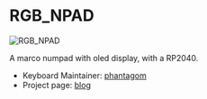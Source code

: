 # RGB_NPAD

![RGB_NPAD](https://i.imgur.com/EuGAMye.jpeg)

A marco numpad with oled display, with a RP2040.

* Keyboard Maintainer: [phantagom](https://github.com/dkruyt/)
* Project page: [blog](https://kruyt.org/numpads/)

